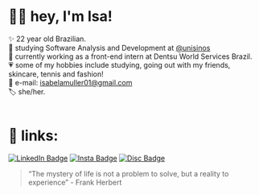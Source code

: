 # 👋🏻 hey, I'm Isa! 
✨ 22 year old Brazilian. <br>
📓 studying Software Analysis and Development at <a href="https://github.com/unisinos">@unisinos</a> <br>
📍 currently working as a front-end intern at Dentsu World Services Brazil. <br>
💗 some of my hobbies include studying, going out with my friends, skincare, tennis and fashion! <br>
📩 e-mail: isabelamuller01@gmail.com <br>
🏷 she/her. <br> <br>
<!-- ───── ⋆⋅☆⋅⋆ ────────── ⋆⋅☆⋅⋆ ──────────  -->
# 🔗 links: 

[![LinkedIn Badge](https://img.shields.io/badge/LinkedIn-0077B5?style=for-the-badge&logo=linkedin&logoColor=white)](https://www.linkedin.com/in/isabela-m%C3%BCllerrr//)  [![Insta Badge](https://img.shields.io/badge/Instagram-E4405F?style=for-the-badge&logo=instagram&logoColor=white)](https://www.instagram.com/isabelaxmuller/)  [![Disc Badge](https://img.shields.io/badge/Discord-5865F2?style=for-the-badge&logo=discord&logoColor=white)](discordapp.com/users/262048452249255937/) 
<br>
> “The mystery of life is not a problem to solve, but a reality to experience” - Frank Herbert <br>


